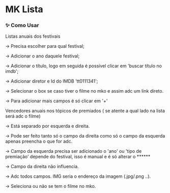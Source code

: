 # MK Lista

### ✨ Como Usar

Listas anuais dos festivais

-> Precisa escolher para qual festival;

-> Adicionar o ano daquele festival;

-> Adicionar o título, logo em seguida é possível clicar em 'buscar título no imdb';

-> Adicionar diretor e Id do IMDB 'tt0111341';

-> Selecionar o box se caso tiver o filme no mko e assim adc um link direto.

-> Para adicionar mais campos é só clicar em '+'

 

Vencedores anuais nos tópicos de premiados ( se atente a qual lado na lista será adc o filme)

-> Está separado por esquerda e direita.

-> Pode ser feito tanto só o campo da direita como só o campo da esquerda apenas preencha o que for adc.

-> Campo da esquerda precisa ser adicionado o 'ano' ou 'tipo de premiação' depende do festival, isso é manual e é só alterar o ******

-> Campo da direita não influencia.

-> Adc todos campos. IMG seria o endereço da imagem (.jpg/.png ..).

-> Seleciona ou não se tem o filme no mko.
